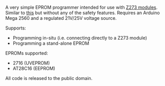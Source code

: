 A very simple EPROM programmer intended for use with
[Z273 modules](https://www.radiomuseum.org/r/midlandint_eprom_module_z_273.html).
Similar to [this](https://dbindner.freeshell.org/z273/) but without any of the
safety features. Requires an Arduino Mega 2560 and a regulated 21V/25V voltage
source.

Supports:
* Programming in-situ (i.e. connecting directly to a Z273 module)
* Programming a stand-alone EPROM

EPROMs supported:
* 2716 (UVEPROM)
* AT28C16 (EEPROM)

All code is released to the public domain.
